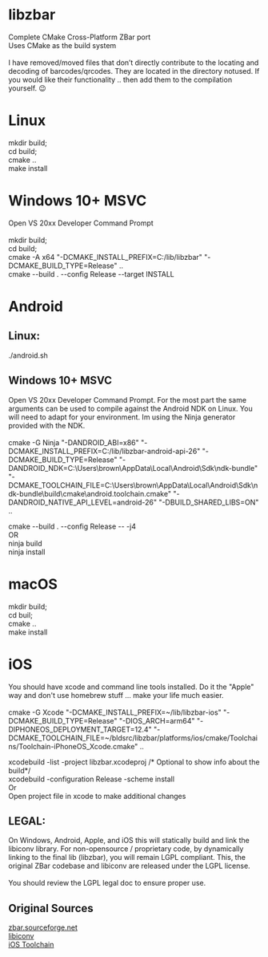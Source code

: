 # libzbar
Complete CMake Cross-Platform ZBar port <br />
Uses CMake as the build system <br />
<br />
I have removed/moved files that don’t directly contribute to the locating and decoding of barcodes/qrcodes. They are located in the directory notused. If you would like their functionality .. then add them to the compilation yourself. :wink:

# Linux
mkdir build; <br />
cd build; <br />
cmake .. <br />
make install <br />

# Windows 10+ MSVC
Open VS 20xx Developer Command Prompt <br />
<br />
mkdir build; <br />
cd build; <br />
cmake -A x64 "-DCMAKE_INSTALL_PREFIX=C:/lib/libzbar" "-DCMAKE_BUILD_TYPE=Release" .. <br />
cmake --build . --config Release --target INSTALL <br />

# Android
## Linux:
./android.sh

## Windows 10+ MSVC
Open VS 20xx Developer Command Prompt. For the most part the same arguments can be used to compile against the Android NDK on Linux. You will need to adapt for your environment. Im using the Ninja generator provided with the NDK.<br />
<br />
cmake -G Ninja "-DANDROID_ABI=x86" "-DCMAKE_INSTALL_PREFIX=C:/lib/libzbar-android-api-26" "-DCMAKE_BUILD_TYPE=Release" "-DANDROID_NDK=C:\Users\brown\AppData\Local\Android\Sdk\ndk-bundle" "-DCMAKE_TOOLCHAIN_FILE=C:\Users\brown\AppData\Local\Android\Sdk\ndk-bundle\build\cmake\android.toolchain.cmake" "-DANDROID_NATIVE_API_LEVEL=android-26" "-DBUILD_SHARED_LIBS=ON" .. <br />

cmake --build . --config Release -- -j4 <br />
OR <br />
ninja build <br />
ninja install <br />

# macOS
mkdir build; <br />
cd buil; <br />
cmake .. <br />
make install <br />

# iOS
You should have xcode and command line tools installed. Do it the "Apple" way and don't use homebrew stuff ... make your life much easier. <br />
<br />
cmake -G Xcode "-DCMAKE_INSTALL_PREFIX=~/lib/libzbar-ios" "-DCMAKE_BUILD_TYPE=Release" "-DIOS_ARCH=arm64" "-DIPHONEOS_DEPLOYMENT_TARGET=12.4" "-DCMAKE_TOOLCHAIN_FILE=~/bldsrc/libzbar/platforms/ios/cmake/Toolchains/Toolchain-iPhoneOS_Xcode.cmake" .. <br />

xcodebuild -list -project libzbar.xcodeproj /* Optional to show info about the build*/ <br />
xcodebuild -configuration Release -scheme install <br />
Or <br />
Open project file in xcode to make additional changes <br />

## LEGAL: 
On Windows, Android, Apple, and iOS this will statically build and link the libiconv library.
For non-opensource / proprietary code, by dynamically linking to the final lib (libzbar), you will remain LGPL compliant. This, the original ZBar codebase and libiconv are released under the LGPL license.<br />
<br />
You should review the LGPL legal doc to ensure proper use.


## Original Sources
[zbar.sourceforge.net](http://zbar.sourceforge.net/)<br />
[libiconv](https://www.gnu.org/software/libiconv/)<br />
[iOS Toolchain](https://github.com/opencv/opencv)
